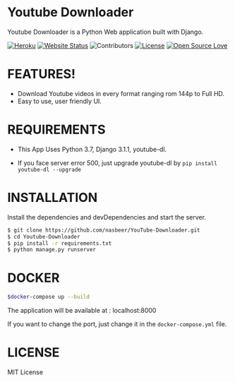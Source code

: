 # Youtube Downloader

Youtube Downloader is a Python Web application built with Django.

[![Heroku](https://heroku-badge.herokuapp.com/?app=heroku-badge)](https://ytdl.herokuapp.com/)
[![Website Status](https://img.shields.io/website?url=https%3A%2F%2Fytdl.herokuapp.com)](https://ytdl.herokuapp.com/) 
![Contributors](https://img.shields.io/github/contributors/nasbeer/YouTube-Downloader) 
[![License](https://img.shields.io/github/license/nasbeer/YouTube-Downloader)](http://opensource.org/licenses/MIT)
[![Open Source Love](https://badges.frapsoft.com/os/v1/open-source.svg?v=103)](https://github.com/nasbeer/YouTube-Downloader/)


# FEATURES!

  - Download Youtube videos in every format ranging rom 144p to Full HD.
  - Easy to use, user friendly UI.


# REQUIREMENTS
  - This App Uses Python 3.7, Django 3.1.1, youtube-dl.
  * If you face server error 500, just upgrade youtube-dl by ```pip install youtube-dl --upgrade```

# INSTALLATION

Install the dependencies and devDependencies and start the server.

```sh
$ git clone https://github.com/nasbeer/YouTube-Downloader.git
$ cd Youtube-Downloader
$ pip install -r requirements.txt
$ python manage.py runserver
```

# DOCKER
```sh
$docker-compose up --build
```
The application will be available at : localhost:8000

If you want to change the port, just change it in the ```docker-compose.yml``` file.
# LICENSE
MIT License
